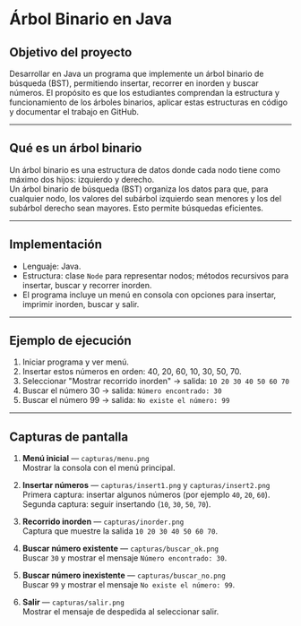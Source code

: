 # Árbol Binario en Java

## Objetivo del proyecto
Desarrollar en Java un programa que implemente un árbol binario de búsqueda (BST), permitiendo insertar, recorrer en inorden y buscar números. El propósito es que los estudiantes comprendan la estructura y funcionamiento de los árboles binarios, aplicar estas estructuras en código y documentar el trabajo en GitHub.

---

## Qué es un árbol binario 
Un árbol binario es una estructura de datos donde cada nodo tiene como máximo dos hijos: izquierdo y derecho.  
Un árbol binario de búsqueda (BST) organiza los datos para que, para cualquier nodo, los valores del subárbol izquierdo sean menores y los del subárbol derecho sean mayores. Esto permite búsquedas eficientes.

---

## Implementación 
- Lenguaje: Java.
- Estructura: clase `Node` para representar nodos; métodos recursivos para insertar, buscar y recorrer inorden.
- El programa incluye un menú en consola con opciones para insertar, imprimir inorden, buscar y salir.

---

## Ejemplo de ejecución 
1. Iniciar programa y ver menú.
2. Insertar estos números en orden: 40, 20, 60, 10, 30, 50, 70.
3. Seleccionar "Mostrar recorrido inorden" → salida: `10 20 30 40 50 60 70`
4. Buscar el número 30 → salida: `Número encontrado: 30`
5. Buscar el número 99 → salida: `No existe el número: 99`

---

## Capturas de pantalla 


1. **Menú inicial** — `capturas/menu.png`  
   Mostrar la consola con el menú principal.

2. **Insertar números** — `capturas/insert1.png` y `capturas/insert2.png`  
   Primera captura: insertar algunos números (por ejemplo `40`, `20`, `60`).  
   Segunda captura: seguir insertando (`10`, `30`, `50`, `70`).

3. **Recorrido inorden** — `capturas/inorder.png`  
   Captura que muestre la salida `10 20 30 40 50 60 70`.

4. **Buscar número existente** — `capturas/buscar_ok.png`  
   Buscar `30` y mostrar el mensaje `Número encontrado: 30`.

5. **Buscar número inexistente** — `capturas/buscar_no.png`  
   Buscar `99` y mostrar el mensaje `No existe el número: 99`.

6. **Salir** — `capturas/salir.png`  
   Mostrar el mensaje de despedida al seleccionar salir.





